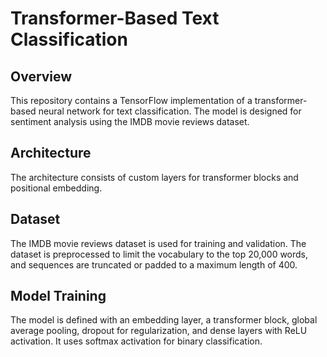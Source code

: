 # Transformer-Based Text Classification

## Overview
This repository contains a TensorFlow implementation of a transformer-based neural network for text classification. The model is designed for sentiment analysis using the IMDB movie reviews dataset.

## Architecture
The architecture consists of custom layers for transformer blocks and positional embedding.

## Dataset
The IMDB movie reviews dataset is used for training and validation. The dataset is preprocessed to limit the vocabulary to the top 20,000 words, and sequences are truncated or padded to a maximum length of 400.

## Model Training
The model is defined with an embedding layer, a transformer block, global average pooling, dropout for regularization, and dense layers with ReLU activation. It uses softmax activation for binary classification.
